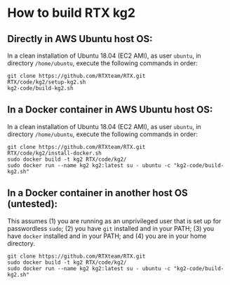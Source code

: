 
# How to build RTX kg2

## Directly in AWS Ubuntu host OS:

In a clean installation of Ubuntu 18.04 (EC2 AMI), as user `ubuntu`, in directory `/home/ubuntu`,
execute the following commands in order:

    git clone https://github.com/RTXteam/RTX.git
    RTX/code/kg2/setup-kg2.sh
    kg2-code/build-kg2.sh

## In a Docker container in AWS Ubuntu host OS:

In a clean installation of Ubuntu 18.04 (EC2 AMI), as user `ubuntu`, in directory `/home/ubuntu`,
execute the following commands in order:

    git clone https://github.com/RTXteam/RTX.git
    RTX/code/kg2/install-docker.sh
    sudo docker build -t kg2 RTX/code/kg2/
    sudo docker run --name kg2 kg2:latest su - ubuntu -c "kg2-code/build-kg2.sh"

## In a Docker container in another host OS (untested):

This assumes (1) you are running as an unprivileged user that is set up for
passwordless `sudo`; (2) you have `git` installed and in your PATH; (3) you have
`docker` installed and in your PATH; and (4) you are in your home directory.

    git clone https://github.com/RTXteam/RTX.git
    sudo docker build -t kg2 RTX/code/kg2/
    sudo docker run --name kg2 kg2:latest su - ubuntu -c "kg2-code/build-kg2.sh"

